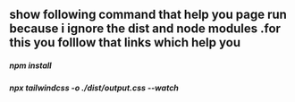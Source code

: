 ## show following command that help you page run because i ignore the dist and node modules .for this you folllow that links which help you
##### npm install 
##### npx tailwindcss -o ./dist/output.css --watch

